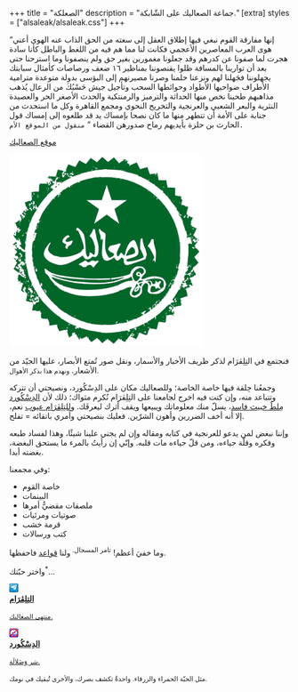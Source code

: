 +++
title = "الصعلكة"
description = "جماعة الصعاليك على الشّابكة."
[extra]
styles = ["alsaleak/alsaleak.css"]
+++

<q>إنها مفارقة القوم نبغي فيها إطلاق العقل إلى سعته من الحق الذاب عنه الهوى أعني هوى العرب المعاصرين الأعجمي فكانت لنا مما هم فيه من اللغط والباطل كأنا سادة هجرت لما صفونا عن كدرهم وقد جعلونا مغمورين بغير حق ولم ينصفونا وما استرحنا حتى بعد أن توارينا بالمسافة ظلوا يقنصوننا بمناظير ١٦ ضعف ورصاصات كأمثال سبابتك يجهلوننا فجَهلنا لهم ونزعنا حلمنا وصرنا مصيرنهم إلى البؤسى بدولة متوعدة مترامية الأطراف ضواحيها الأطواد وحوائطها السحب وتأجيل جيش حَسْبُكَ من الرعال يُذهب مذاهبهم طحينا نخص منها الحداثة والترميز والرمنتكية والحدث الأصغر الحر والعصيدة النثرية والبعر الشعبي والعرنجية والتخريج النحوي ومجمع القاهرة وكل ما استحدث من جنابة على الأمة أن تتطهر منها ما كان نصحا بإمساك يد قد طلعوه إلى إمساك قول الحارث بن حلزة بأيديهم رماح صدورهن القضاء
</q>
`منقول من الموقع الأم.`

<div class="buttons centered">
<a class="buttons" href="http://alsaleak.000.pe">موقع الصعاليك</a>
</div>

![ختم الصعاليك](kamon.png#end#transparent)  

فنجتمع في التِلِڤرَام لذكر ظريف الأخبار والأسمار، ونقل صور تُمتع الأبصار، عليها الجيّد من الأشعار. <small>ونهدم هذا بذكر الأهوال.</small>

وجمعُنا حِلقة فيها خاصة الخاصة؛ وللصعاليك مكان على الدِسْكُورد، ونصيحتي أن تتركه وتتباعد منه، وإن كنت فيه اخرج لجامعنا على التِلِڤرَام نُكرم مثواك؛ ذلك لأن [الدِسْكُورد مِلطٌ خبيث فاسد](https://spyware.neocities.org/articles/discord)، يسلّ منك معلوماتك ويبيعها ويقف أثرك ليعرفَك. و[للتِلِڤرَام عيوب](https://spyware.neocities.org/articles/telegram) نعم، إلا أنه أخف الضررين وأهون الشرّين. فعليك بنصيحتي وأمري باتقائه = تفلح.

وإننا نبغض لمن يدعو <span class="spoiler">للعرنجية</span> في كتابه ومقاله وإِن لم يجني علينا شيئًا، وهذا لفساد طبعه وفكره وقلّة حياءه، ومن قلّ حياءه مات قلبه. وإنّي إن رأيتُ بالمرء ما يستحق البغضة، بغضته أبدا.


وفي مجمعنا:

- خاصة القوم
- البينمات
- ملصقات مقضيٌّ أمرها
- صوتيات ومرئيات
- قرمة خشب
- كتب ورسالات

وما خفيَ أعظم! <sup>تامر المسحال. </sup> ولنا [قواعد](@/alsaleak/rules.md) فاحفظها. 

واختر حبّتك<sup>*</sup>...

<div class="icon-grid">

<a href="https://t.me/+l6nEOCtjUydiNTQ0">
<img class="transparent no-hover pixels drop-shadow icon" src="icons/telegram.gif" alt="Pixel art Telegram icon." />
<div class="details">
<strong>التِلِڤرَام</strong>
<p><small>منتهى الصعاليك.</small></p>
</div>
</a>

<a href="https://youtu.be/M5X6iLHzqAI?si=ZqcdUAlIFzngKvHf">
<img class="transparent no-hover pixels drop-shadow icon" src="icons/discord.gif" alt="Pixel art Discord icon." />
<div class="details">
<strong>الدِسْكُورد</strong>
<p><small>شر وَضَلالَة.</small></p>
</div>
</a>

</div>

<small>مثل الحبّة الحمراء والزرقاء. واحدةٌ تكشف بصرك، والأخرى تُبقيك في نومك.</small>

